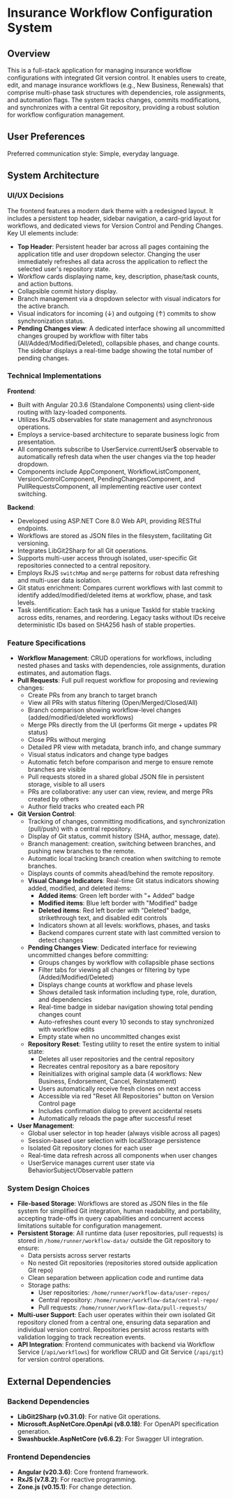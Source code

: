 # Insurance Workflow Configuration System

## Overview

This is a full-stack application for managing insurance workflow configurations with integrated Git version control. It enables users to create, edit, and manage insurance workflows (e.g., New Business, Renewals) that comprise multi-phase task structures with dependencies, role assignments, and automation flags. The system tracks changes, commits modifications, and synchronizes with a central Git repository, providing a robust solution for workflow configuration management.

## User Preferences

Preferred communication style: Simple, everyday language.

## System Architecture

### UI/UX Decisions

The frontend features a modern dark theme with a redesigned layout. It includes a persistent top header, sidebar navigation, a card-grid layout for workflows, and dedicated views for Version Control and Pending Changes. Key UI elements include:
- **Top Header**: Persistent header bar across all pages containing the application title and user dropdown selector. Changing the user immediately refreshes all data across the application to reflect the selected user's repository state.
- Workflow cards displaying name, key, description, phase/task counts, and action buttons.
- Collapsible commit history display.
- Branch management via a dropdown selector with visual indicators for the active branch.
- Visual indicators for incoming (↓) and outgoing (↑) commits to show synchronization status.
- **Pending Changes view**: A dedicated interface showing all uncommitted changes grouped by workflow with filter tabs (All/Added/Modified/Deleted), collapsible phases, and change counts. The sidebar displays a real-time badge showing the total number of pending changes.

### Technical Implementations

**Frontend**:
- Built with Angular 20.3.6 (Standalone Components) using client-side routing with lazy-loaded components.
- Utilizes RxJS observables for state management and asynchronous operations.
- Employs a service-based architecture to separate business logic from presentation.
- All components subscribe to UserService.currentUser$ observable to automatically refresh data when the user changes via the top header dropdown.
- Components include AppComponent, WorkflowListComponent, VersionControlComponent, PendingChangesComponent, and PullRequestsComponent, all implementing reactive user context switching.

**Backend**:
- Developed using ASP.NET Core 8.0 Web API, providing RESTful endpoints.
- Workflows are stored as JSON files in the filesystem, facilitating Git versioning.
- Integrates LibGit2Sharp for all Git operations.
- Supports multi-user access through isolated, user-specific Git repositories connected to a central repository.
- Employs RxJS `switchMap` and `merge` patterns for robust data refreshing and multi-user data isolation.
- Git status enrichment: Compares current workflows with last commit to identify added/modified/deleted items at workflow, phase, and task levels.
- Task identification: Each task has a unique TaskId for stable tracking across edits, renames, and reordering. Legacy tasks without IDs receive deterministic IDs based on SHA256 hash of stable properties.

### Feature Specifications

- **Workflow Management**: CRUD operations for workflows, including nested phases and tasks with dependencies, role assignments, duration estimates, and automation flags.
- **Pull Requests**: Full pull request workflow for proposing and reviewing changes:
    - Create PRs from any branch to target branch
    - View all PRs with status filtering (Open/Merged/Closed/All)
    - Branch comparison showing workflow-level changes (added/modified/deleted workflows)
    - Merge PRs directly from the UI (performs Git merge + updates PR status)
    - Close PRs without merging
    - Detailed PR view with metadata, branch info, and change summary
    - Visual status indicators and change type badges
    - Automatic fetch before comparison and merge to ensure remote branches are visible
    - Pull requests stored in a shared global JSON file in persistent storage, visible to all users
    - PRs are collaborative: any user can view, review, and merge PRs created by others
    - Author field tracks who created each PR
- **Git Version Control**:
    - Tracking of changes, committing modifications, and synchronization (pull/push) with a central repository.
    - Display of Git status, commit history (SHA, author, message, date).
    - Branch management: creation, switching between branches, and pushing new branches to the remote.
    - Automatic local tracking branch creation when switching to remote branches.
    - Displays counts of commits ahead/behind the remote repository.
    - **Visual Change Indicators**: Real-time Git status indicators showing added, modified, and deleted items:
        - **Added items**: Green left border with "+ Added" badge
        - **Modified items**: Blue left border with "Modified" badge  
        - **Deleted items**: Red left border with "Deleted" badge, strikethrough text, and disabled edit controls
        - Indicators shown at all levels: workflows, phases, and tasks
        - Backend compares current state with last committed version to detect changes
    - **Pending Changes View**: Dedicated interface for reviewing uncommitted changes before committing:
        - Groups changes by workflow with collapsible phase sections
        - Filter tabs for viewing all changes or filtering by type (Added/Modified/Deleted)
        - Displays change counts at workflow and phase levels
        - Shows detailed task information including type, role, duration, and dependencies
        - Real-time badge in sidebar navigation showing total pending changes count
        - Auto-refreshes count every 10 seconds to stay synchronized with workflow edits
        - Empty state when no uncommitted changes exist
    - **Repository Reset**: Testing utility to reset the entire system to initial state:
        - Deletes all user repositories and the central repository
        - Recreates central repository as a bare repository
        - Reinitializes with original sample data (4 workflows: New Business, Endorsement, Cancel, Reinstatement)
        - Users automatically receive fresh clones on next access
        - Accessible via red "Reset All Repositories" button on Version Control page
        - Includes confirmation dialog to prevent accidental resets
        - Automatically reloads the page after successful reset
- **User Management**: 
    - Global user selector in top header (always visible across all pages)
    - Session-based user selection with localStorage persistence
    - Isolated Git repository clones for each user
    - Real-time data refresh across all components when user changes
    - UserService manages current user state via BehaviorSubject/Observable pattern

### System Design Choices

- **File-based Storage**: Workflows are stored as JSON files in the file system for simplified Git integration, human readability, and portability, accepting trade-offs in query capabilities and concurrent access limitations suitable for configuration management.
- **Persistent Storage**: All runtime data (user repositories, pull requests) is stored in `/home/runner/workflow-data/` outside the Git repository to ensure:
    - Data persists across server restarts
    - No nested Git repositories (repositories stored outside application Git repo)
    - Clean separation between application code and runtime data
    - Storage paths:
        - User repositories: `/home/runner/workflow-data/user-repos/`
        - Central repository: `/home/runner/workflow-data/central-repo/`
        - Pull requests: `/home/runner/workflow-data/pull-requests/`
- **Multi-user Support**: Each user operates within their own isolated Git repository cloned from a central one, ensuring data separation and individual version control. Repositories persist across restarts with validation logging to track recreation events.
- **API Integration**: Frontend communicates with backend via Workflow Service (`/api/workflows`) for workflow CRUD and Git Service (`/api/git`) for version control operations.

## External Dependencies

### Backend Dependencies

- **LibGit2Sharp (v0.31.0)**: For native Git operations.
- **Microsoft.AspNetCore.OpenApi (v8.0.18)**: For OpenAPI specification generation.
- **Swashbuckle.AspNetCore (v6.6.2)**: For Swagger UI integration.

### Frontend Dependencies

- **Angular (v20.3.6)**: Core frontend framework.
- **RxJS (v7.8.2)**: For reactive programming.
- **Zone.js (v0.15.1)**: For change detection.